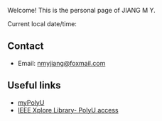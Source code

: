 Welcome! This is the personal page of JIANG M Y.

<p>Current local date/time: <span id="datetime"></span></p>

<script>
var dt = new Date();
document.getElementById("datetime").innerHTML = dt.toLocaleString();
</script>

## Contact
- Email: nmyjiang@foxmail.com

## Useful links
- [myPolyU](https://my.polyu.edu.hk/)
- [IEEE Xplore Library- PolyU access](https://ieeexplore-ieee-org.ezproxy.lb.polyu.edu.hk/Xplore/home.jsp)
